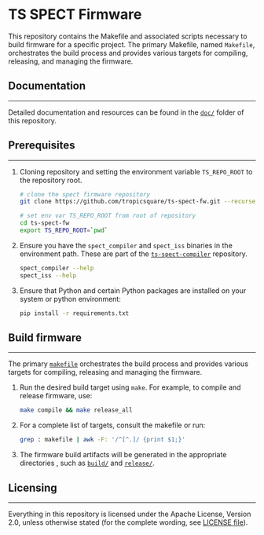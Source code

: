 # TS SPECT Firmware

This repository contains the Makefile and associated scripts necessary to build firmware for a specific project. The primary Makefile, named `Makefile`, orchestrates the build process and provides various targets for compiling, releasing, and managing the firmware.

## Documentation
---
Detailed documentation and resources can be found in the [`doc/`](doc/) folder
of this repository.

## Prerequisites
---
1. Cloning repository and setting the environment variable `TS_REPO_ROOT` to the repository root.

   ```bash
   # clone the spect firmware repository 
   git clone https://github.com/tropicsquare/ts-spect-fw.git --recurse-submodules

   # set env var TS_REPO_ROOT from root of repository
   cd ts-spect-fw
   export TS_REPO_ROOT=`pwd`
   ```

2. Ensure you have the `spect_compiler` and `spect_iss` binaries in the environment path. These are part
of the [`ts-spect-compiler`](https://github.com/tropicsquare/ts-spect-compiler)
repository.

   ```bash
   spect_compiler --help
   spect_iss --help
   ```

3. Ensure that Python and certain Python packages are installed on your system or python environment:
   ```bash
   pip install -r requirements.txt
   ```

## Build firmware
---
The primary [`makefile`](makefile) orchestrates the build process and provides
various targets for compiling, releasing and managing the firmware.


1. Run the desired build target using `make`. For example, to compile and
release firmware, use:

   ```bash
   make compile && make release_all
   ```

2. For a complete list of targets, consult the makefile or run:
   ```bash
   grep : makefile | awk -F: '/^[^.]/ {print $1;}'
   ```

3. The firmware build artifacts will be generated in the appropriate directories
, such as [`build/`](build/) and [`release/`](release/).


## Licensing
---
Everything in this repository is licensed under the Apache License, Version 2.0, unless otherwise stated (for the complete wording, see [LICENSE file](LICENSE)).